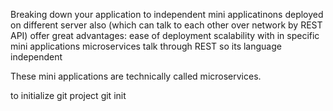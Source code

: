Breaking down your application to independent mini applicatinons deployed on different server also (which can talk to each other over network by REST API) offer great advantages:
ease of deployment
scalability with in specific mini applications
microservices talk through REST so its language independent

These mini applications are technically called microservices.



to initialize git project
git init
